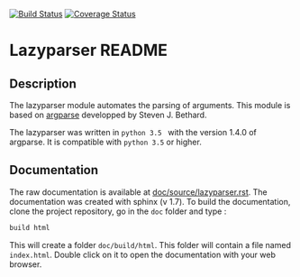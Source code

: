 [![Build Status](https://travis-ci.com/NFontrodona/Lazyparser.svg?token=kVsLPqgGYaJqBE1Jazyp&branch=master)](https://travis-ci.com/NFontrodona/Lazyparser)
[![Coverage Status](https://coveralls.io/repos/github/NFontrodona/Lazyparser/badge.svg?branch=master)](https://coveralls.io/github/NFontrodona/Lazyparser?branch=master)
# Lazyparser README

## Description

The lazyparser module automates the parsing of arguments. 
This module is based on [argparse](https://docs.python.org/3.5/library/argparse.html) developped by Steven J. Bethard.

The lazyparser was written in ``python 3.5 `` with the version 1.4.0 of argparse.
It is compatible with ``python 3.5`` or higher.

## Documentation

The raw documentation is available at [doc/source/lazyparser.rst](https://github.com/NFontrodona/Lazyparser/blob/master/doc/source/lazyparser.rst).
The documentation was created with sphinx (v 1.7).
To build the documentation, clone the project repository, go in the `doc` folder and type :

```sh
build html
```

This will create a folder `doc/build/html`. This folder will contain a file named ``index.html``. Double click on it to open the documentation with your web browser. 
